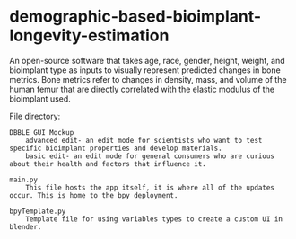# demographic-based-bioimplant-longevity-estimation

An open-source software that takes age, race, gender, height, weight, and bioimplant type as inputs to visually represent predicted changes in bone metrics.
Bone metrics refer to changes in density, mass, and volume of the human femur that are directly correlated with the elastic modulus of the bioimplant used. 


File directory:
	
	DBBLE GUI Mockup
		advanced edit- an edit mode for scientists who want to test specific bioimplant properties and develop materials.
		basic edit- an edit mode for general consumers who are curious about their health and factors that influence it.
	
	main.py
		This file hosts the app itself, it is where all of the updates occur. This is home to the bpy deployment.
      
    bpyTemplate.py
		Template file for using variables types to create a custom UI in blender. 
